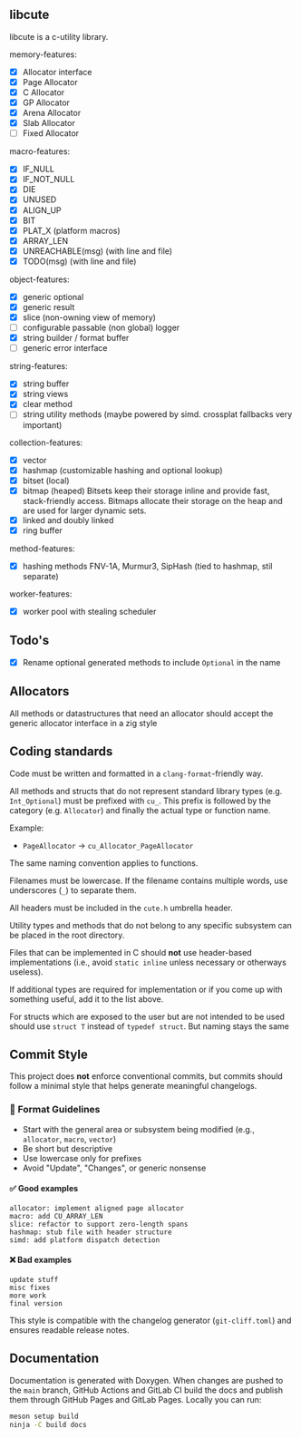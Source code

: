 ## libcute

libcute is a c-utility library.

memory-features:

- [x] Allocator interface
- [x] Page Allocator
- [x] C Allocator
- [x] GP Allocator
- [x] Arena Allocator
- [x] Slab Allocator
- [ ] Fixed Allocator

macro-features:

- [x] IF_NULL
- [x] IF_NOT_NULL
- [x] DIE
- [x] UNUSED
- [x] ALIGN_UP
- [x] BIT
- [x] PLAT_X (platform macros)
- [x] ARRAY_LEN
- [x] UNREACHABLE(msg) (with line and file)
- [x] TODO(msg) (with line and file)

object-features:

- [x] generic optional
- [x] generic result
- [x] slice (non-owning view of memory)
- [ ] configurable passable (non global) logger
- [x] string builder / format buffer
- [ ] generic error interface

string-features:

- [x] string buffer
- [x] string views
- [x] clear method
- [ ] string utility methods (maybe powered by simd. crossplat fallbacks very important)

collection-features:

- [x] vector
- [x] hashmap (customizable hashing and optional lookup)
- [x] bitset (local)
- [x] bitmap (heaped)
      Bitsets keep their storage inline and provide fast, stack-friendly access.
      Bitmaps allocate their storage on the heap and are used for larger dynamic sets.
 - [x] linked and doubly linked
- [x] ring buffer

method-features:

- [x] hashing methods FNV-1A, Murmur3, SipHash (tied to hashmap, stil separate)

worker-features:

- [x] worker pool with stealing scheduler

## Todo's

- [x] Rename optional generated methods to include `Optional` in the name

## Allocators

All methods or datastructures that need an allocator should accept the generic allocator interface in a zig style

## Coding standards

Code must be written and formatted in a `clang-format`-friendly way.

All methods and structs that do not represent standard library types (e.g. `Int_Optional`) must be prefixed with `cu_`. This prefix is followed by the category (e.g. `Allocator`) and finally the actual type or function name.

Example:

- `PageAllocator` → `cu_Allocator_PageAllocator`

The same naming convention applies to functions.

Filenames must be lowercase. If the filename contains multiple words, use underscores (`_`) to separate them.

All headers must be included in the `cute.h` umbrella header.

Utility types and methods that do not belong to any specific subsystem can be placed in the root directory.

Files that can be implemented in C should **not** use header-based implementations (i.e., avoid `static inline` unless necessary or otherways useless).

If additional types are required for implementation or if you come up with something useful, add it to the list above.

For structs which are exposed to the user but are not intended to be used should use `struct T` instead of `typedef struct`. But naming stays the same

## Commit Style

This project does **not** enforce conventional commits, but commits should follow a minimal style that helps generate meaningful changelogs.

### 🧱 Format Guidelines

- Start with the general area or subsystem being modified (e.g., `allocator`, `macro`, `vector`)
- Be short but descriptive
- Use lowercase only for prefixes
- Avoid "Update", "Changes", or generic nonsense

#### ✅ Good examples

```
allocator: implement aligned page allocator
macro: add CU_ARRAY_LEN
slice: refactor to support zero-length spans
hashmap: stub file with header structure
simd: add platform dispatch detection
```

#### ❌ Bad examples

```
update stuff
misc fixes
more work
final version
```

This style is compatible with the changelog generator (`git-cliff.toml`) and ensures readable release notes.

## Documentation

Documentation is generated with Doxygen. When changes are pushed to the `main`
branch, GitHub Actions and GitLab CI build the docs and publish them through
GitHub Pages and GitLab Pages. Locally you can run:

```sh
meson setup build
ninja -C build docs
```
